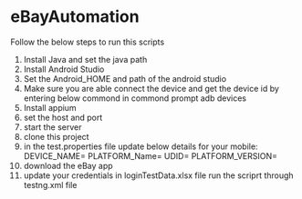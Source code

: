 # eBayAutomation
Follow the below steps to run this scripts
1. Install Java and set the java path
2. Install Android Studio 
3. Set the Android_HOME and path of the android studio
4. Make sure you are able connect the device and get the device id by entering below commond in commond prompt
   adb devices
5. Install appium
6. set the host and port 
7. start the server
8. clone this project
9. in the test.properties file update below details for your mobile:
   DEVICE_NAME=
   PLATFORM_Name=
   UDID=
   PLATFORM_VERSION=
10. download the eBay app
11. update your credentials in loginTestData.xlsx file
run the scriprt through testng.xml file

 
